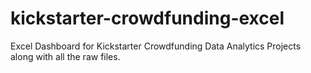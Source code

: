 # kickstarter-crowdfunding-excel
Excel Dashboard for Kickstarter Crowdfunding Data Analytics Projects along with all the raw files.
